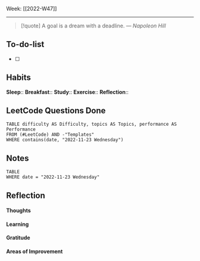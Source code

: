Week: [[2022-W47]]
- - -
>[!quote]
> A goal is a dream with a deadline.
> — <cite>Napoleon Hill</cite>

## To-do-list
- [ ] 

## Habits
**Sleep**:: 
**Breakfast**::
**Study**:: 
**Exercise**:: 
**Reflection**:: 

## LeetCode Questions Done
```dataview
TABLE difficulty AS Difficulty, topics AS Topics, performance AS Performance
FROM (#LeetCode) AND -"Templates"
WHERE contains(date, "2022-11-23 Wednesday") 
```

## Notes
```dataview
TABLE
WHERE date = "2022-11-23 Wednesday"
```

## Reflection
#### Thoughts 
#### Learning 
#### Gratitude
#### Areas of Improvement